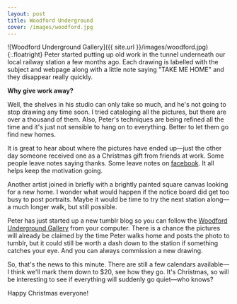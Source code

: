 ```yaml
---
layout: post
title: Woodford Underground
cover: /images/woodford.jpg
---
```


![Woodford Underground Gallery]({{ site.url }}/images/woodford.jpg){:.floatright}
Peter started putting up old work in the tunnel underneath our local railway station a few months ago.  Each drawing is labelled with the subject and webpage along with a little note saying "TAKE ME HOME" and they disappear really quickly.
<!--more-->

**Why give work away?** 

Well, the shelves in his studio can only take so much, and he's not going to stop drawing any time soon.  I tried cataloging all the pictures, but there are over a thousand of them.  Also, Peter's techniques are being refined all the time and it's just not sensible to hang on to everything.  Better to let them go find new homes.

It is great to hear about where the pictures have ended up&mdash;just the other day someone received one as a Christmas gift from friends at work.  Some people leave notes saying thanks. Some leave notes on [facebook](http://www.facebook.com/AvalonPrand).  It all helps keep the motivation going.

Another artist joined in briefly with a brightly painted square canvas looking for a new home.  I wonder what would happen if the notice board did get too busy to post portraits.  Maybe it would be time to try the next station along&mdash;a much longer walk, but still possible.

Peter has just started up a new tumblr blog so you can follow the [Woodford Underground Gallery](http://woodfordunderground.tumblr.com) from your computer.  There is a chance the pictures will already be claimed by the time Peter walks home and posts the photo to tumblr, but it could still be worth a dash down to the station if something catches your eye.  And you can always commission a new drawing.

So, that's the news to this minute.  There are still a few calendars available&mdash;I think we'll mark them down to $20, see how they go.  It's Christmas, so will be interesting to see if everything will suddenly go quiet&mdash;who knows?

Happy Christmas everyone!


